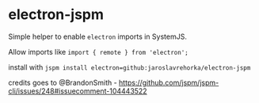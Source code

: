 # electron-jspm

Simple helper to enable `electron` imports in SystemJS.

Allow imports like `import { remote } from 'electron';`

install with `jspm install electron=github:jaroslavrehorka/electron-jspm`

credits goes to @BrandonSmith - https://github.com/jspm/jspm-cli/issues/248#issuecomment-104443522
